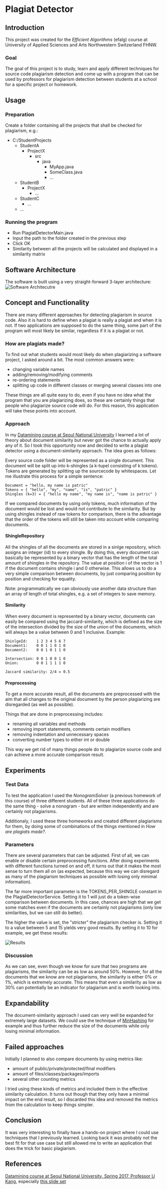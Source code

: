 # Plagiat Detector

## Introduction
This project was created for the *Efficient Algorithms* (efalg) course at University of Applied Sciences and Arts Northwestern Switzerland FHNW.

### Goal
The goal of this project is to study, learn and apply different techniques for source code plagiarism detection and come
up with a program that can be used by professors for plagiarism detection between students at a school for a specific project or homework.
## Usage
### Preparation
Create a folder containing all the projects that shall be checked for plagiarism, e.g.:
- C:/StudentProjects
  - StudentA
    - ProjectX
      - src
        - java
          - MyApp.java
          - SomeClass.java
          - ...
  - StudentB
    - ProjectX
      - ...
  - StudentC
    - ...
  - ...
### Running the program
- Run PlagiatDetectorMain.java
- Input the path to the folder created in the previous step
- Click OK
- Similarity between all the projects will be calculated and displayed in a similarity matrix

## Software Architecture
The software is built using a very straight-forward 3-layer architecture:
![Software Architecutre](architecture.png)

## Concept and Functionality
There are many different approaches for detecting plagiarism in source code. Also it is hard to define when a plagiat
is really a plagiat and when it is not. If two applications are supposed to do the same thing, some part of 
the program will most likely be similar, regardless if it is a plagiat or not.

### How are plagiats made?
To find out what students would most likely do when plagiarizing a software project, I asked around a bit. The most common
answers were:
- changing variable names
- adding/removing/modifying comments
- re-ordering statements
- splitting up code in different classes or merging several classes into one

These things are all quite easy to do, even if you have no idea what the program that you are plagiarizing does, so these
are certainly things that people who plagiarize source code will do.
For this reason, this application will take these points into account.

### Approach
In my [Datamining course at Seoul National University](https://datalab.snu.ac.kr/~ukang/courses/17S-DM/) I learned a lot of theory about document similarity but never got the chance
to actually apply any of it. So I took this opportunity now and decided to write a plagiat detector using a document-similarity approach.
The idea goes as follows:

Every source code folder will be represented as a single document. This document will be split up into k-shingles (a k-tupel consisting of k tokens).
Tokens are generated by splitting up the sourcecode by whitespaces.
Let me illustrate this process for a simple sentence:
```
Document = "hello, my name is patric"
Tokens = { "hello", "my", "name", "is", "patric" } 
Shingles (k=3) = { "hello my name", "my name is", "name is patric" }
```
If we compared documents by using only tokens, much information of the document would be lost and would not contribute to
the similarity.
But by using shingles instead of raw tokens for comparison, there is the advantage that the order of the tokens will still be
taken into account while comparing documents.


#### ShingleRepository
All the shingles of all the documents are stored in a sinlge repository, which assigns an integer (id) to every shingle.
By doing this, every document can basically be represented by a binary vector that has the length of the total amount of shingles
in the repository. The value at position i of the vector is 1 if the document contains shingle i and 0 otherwise.
This allows us to do a very simple comparison between documents, by just comparing position by position and checking for equality.

Note: programmatically we can obviously use another data structure than an array of length of total shingles, e.g. a set of integers to save memory.

#### Similarity
When every document is represented by a binary vector, documents can easily be compared using the jaccard-similarity, which is defined as
the size of the intersection divided by the size of the union of the documents, which will always be a value between 0 and 1 inclusive.
Example:
```
ShinlgeId:    1 2 3 4 5 6 7
Document1:    0 0 1 1 0 1 0
Document2:    0 0 1 0 1 1 0

Intersection: 0 0 1 0 0 1 0
Union:        0 0 1 1 1 1 0

Jaccard similarity: 2/4 = 0.5
```
#### Preprocessing
To get a more accurate result, all the documents are preprocessed with the aim that all changes to the original document
by the person plagiarizing are disregarded (as well as possible).

Things that are done in preprocessing includes:
- renaming all variables and methods
- removing import statements, comments certain modifiers
- removing indentation and unnecessary spaces
- converting number types to either int or double

This way we get rid of many things people do to plagiarize source code and can achieve a more accurate comparison result.

## Experiments

### Test Data
To test the application I used the *NonogramSolver* (a previous homework of this course) of three different students.
All of these three applications do the same thing - solve a nonogram - but are written independently and are certainly not plagiarisms.

Additionaly, I used these three homeworks and created different plagiarisms for them, by doing some of combinations
of the things mentioned in *How are plagiats made?*.

### Parameters
There are several parameters that can be adjusted. First of all, we can enable or disable certain preprocessing functions.
After doing experiments with different functions turned on and off, it turns out that it makes the most sense to turn them all on
(as expected, because this way we can disregard as many of the plagiarism techniques as possible with losing only minimal information).

The far more important parameter is the TOKENS_PER_SHINGLE constant in the PlagiatDetectorService. Setting it to 1 will just do a token-wise comparison between documents.
In this case, chances are high that we get some matches even if the documents are certainly not plagiarisms (only low similarities, but we can still do better).

The higher the value is set, the "stricter" the plagiarism checker is. Setting it to a value between 5 and 15 yields very good results.
By setting it to 10 for example, we get these results:

![Results](results.png)

### Discussion

As we can see, even though we know for sure that two programs are plagiarisms, the similarity can be as low as around 50%.
However, for all the documents that we know are not plagiarisms, the similarity is either 0% or 1%, which is extremely accurate.
This means that even a similarity as low as 30% can potentially be an indicator for plagiarism and is worth looking into.

## Expandability
The document-similarity approach I used can very well be expanded for extremely large datasets. We could use the technique of
[MinHashing](https://en.wikipedia.org/wiki/MinHash) for example and thus further reduce the size of the documents while only
losing minimal information.

## Failed approaches
Initially I planned to also compare documents by using metrics like:
- amount of public/private/protected/final modifiers
- amount of files/classes/packages/imports
- several other counting metrics

I tried using these kinds of metrics and included them in the effective similarity calculation. It turns out though that they only
have a minimal impact on the end result, so I discarded this idea and removed the metrics from the calculation to keep things simpler.

## Conclusion
It was very interesting to finally have a hands-on project where I could use techniques that I previously learned. Looking back
it was probably not the best fit for that use case but still allowed me to write an application that does the trick
for basic plagiarism.

## References
[Datamining course at Seoul National University, Spring 2017, Professor U Kang](https://datalab.snu.ac.kr/~ukang/courses/17S-DM/),
especially [this slide set](https://datalab.snu.ac.kr/~ukang/courses/17S-DM/L5-lsh.pdf)